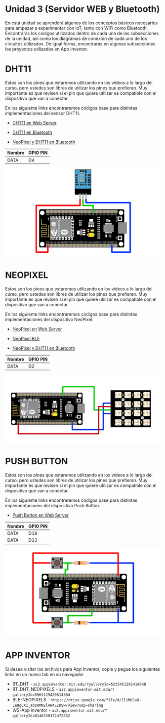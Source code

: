 # Unidad 3 (Servidor WEB y Bluetooth)

En esta unidad se aprenderá algunos de los conceptos básicos necesarios para empezar a experimentar con IoT, tanto con WiFi como Bluetooth. Encontrarás los códigos utilizados dentro de cada una de las subsecciones de la unidad, así como los diagramas de conexión de cada uno de los circuitos utilizados. De igual forma, encontrarás en algunas subsecciones los proyectos utilizados en App Inventor.

# DHT11

Estos son los pines que estaremos utilizando en los vídeos a lo largo del curso, pero ustedes son libres de utilizar los pines que prefieran. Muy importante es que revisen si el pin que quiere utilizar es compatible con el dispositivo que van a conectar.

En los siguiente links encontraremos códigos base para distintas implementaciones del sensor DHT11.

- [DHT11 en Web Server][CODIGO_DHT11]

[CODIGO_DHT11]: https://github.com/angelisidro/ESP32-BALAM2020/tree/master/Codigos_Base/WS-DHT11

- [DHT11 en Bluetooth][CODIGO_DHT11_BT]

[CODIGO_DHT11_BT]: https://github.com/angelisidro/ESP32-BALAM2020/tree/master/Unidad-3/Codigos_Base/BT-DHT11

- [NeoPixel y DHT11 en Bluetooth][CODIGO_NeoPixel_DHT11_BT]

[CODIGO_NeoPixel_DHT11_BT]: https://github.com/angelisidro/ESP32-BALAM2020/tree/master/Unidad-3/Codigos_Base/BT-DHT11-Neo

Nombre | GPIO PIN
--- | ---
DATA | D4

![](/Img/dht11.png)

# NEOPIXEL

Estos son los pines que estaremos utilizando en los vídeos a lo largo del curso, pero ustedes son libres de utilizar los pines que prefieran. Muy importante es que revisen si el pin que quiere utilizar es compatible con el dispositivo que van a conectar.

En los siguiente links encontraremos códigos base para distintas implementaciones del dispositivo NeoPixel.

- [NeoPixel en Web Server][CODIGO_NeoPixel]

[CODIGO_NeoPixel]: https://github.com/angelisidro/ESP32-BALAM2020/tree/master/Codigos_Base/WS-Neopixels

- [NeoPixel BLE][CODIGO_NeoPixel_BT]

[CODIGO_NeoPixel_BT]: https://github.com/angelisidro/ESP32-BALAM2020/tree/master/Unidad-3/Codigos_Base/BLE-Neopixels

- [NeoPixel y DHT11 en Bluetooth][CODIGO_NeoPixel_DHT11_BT]

[CODIGO_NeoPixel_DHT11_BT]: https://github.com/angelisidro/ESP32-BALAM2020/tree/master/Unidad-3/Codigos_Base/BT-DHT11-Neo

Nombre | GPIO PIN
--- | ---
DATA | D2

![](/Img/neo_pixel.png)

# PUSH BUTTON

Estos son los pines que estaremos utilizando en los vídeos a lo largo del curso, pero ustedes son libres de utilizar los pines que prefieran. Muy importante es que revisen si el pin que quiere utilizar es compatible con el dispositivo que van a conectar.

En los siguiente links encontraremos códigos base para distintas implementaciones del dispositivo Push Button.

- [Push Button en Web Server][CODIGO_PushButton]

[CODIGO_PushButton]: https://github.com/angelisidro/ESP32-BALAM2020/tree/master/Codigos_Base/WS-pushbuttons

Nombre | GPIO PIN
--- | ---
DATA | D19
DATA | D13

![](/Img/push_button.png)

# APP INVENTOR

Si desea visitar los archivos para App Inventor, copie y pegue los siguientes links en un nuevo tab en su navegador

- BT_DHT - `ai2.appinventor.mit.edu/?galleryId=5235451292418048`
- BT_DHT_NEOPIXELS - `ai2.appinventor.mit.edu/?galleryId=5961119420514304`
- BLE-NEOPIXELS - `https://drive.google.com/file/d/1ljhbJaO-LeQgCX1_abzHMN2lAW4LIKSw/view?usp=sharing`
- WS-App inventor - `ai2.appinventor.mit.edu/?galleryId=6146330372472832`
